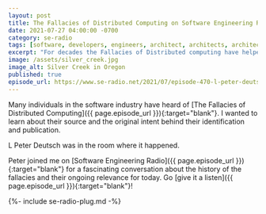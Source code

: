 ```yaml
---
layout: post
title: The Fallacies of Distributed Computing on Software Engineering Radio
date: 2021-07-27 04:00:00 -0700
category: se-radio
tags: [software, developers, engineers, architect, architects, architecture, fallacy, fallacies, distribute, distributed, network, security, reliable, reliability, retry]
excerpt: "For decades the Fallacies of Distributed computing have helped software thinkers to contend with the promises and pitfalls of distributed systems."
image: /assets/silver_creek.jpg
image_alt: Silver Creek in Oregon
published: true
episode_url: https://www.se-radio.net/2021/07/episode-470-l-peter-deutsch-on-the-fallacies-of-distributed-computing/
---
```


Many individuals in the software industry have heard of [The Fallacies of Distributed Computing]({{ page.episode_url }}){:target="blank"}. I wanted to learn about their source and the original intent behind their identification and publication.

L Peter Deutsch was in the room where it happened.

Peter joined me on [Software Engineering Radio]({{ page.episode_url }}){:target="blank"} for a fascinating conversation about the history of the fallacies and their ongoing relevance for today. Go [give it a listen]({{ page.episode_url }}){:target="blank"}!

{%- include se-radio-plug.md -%}
